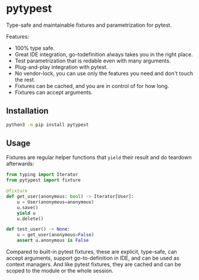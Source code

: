 # pytypest

Type-safe and maintainable fixtures and parametrization for pytest.

Features:

+ 100% type safe.
+ Great IDE integration, go-todefinition always takes you in the right place.
+ Test parametrization that is redable even with many arguments.
+ Plug-and-play integration with pytest.
+ No vendor-lock, you can use only the features you need and don't touch the rest.
+ Fixtures can be cached, and you are in control of for how long.
+ Fixtures can accept arguments.

## Installation

```bash
python3 -m pip install pytypest
```

## Usage

Fixtures are regular helper functions that `yield` their result and do teardown afterwards:

```python
from typing import Iterator
from pytypest import fixture

@fixture
def get_user(anonymous: bool) -> Iterator[User]:
    u = User(anonymous=anonymous)
    u.save()
    yield u
    u.delete()

def test_user() -> None:
    u = get_user(anonymous=False)
    assert u.anonymous is False
```

Compared to built-in pytest fixtures, these are explicit, type-safe, can accept arguments, support go-to-definition in IDE, and can be used as context managers. And like pytest fixtures, they are cached and can be scoped to the module or the whole session.
